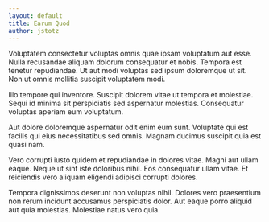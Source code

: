 ```yaml
---
layout: default
title: Earum Quod
author: jstotz
---
```


Voluptatem consectetur voluptas omnis quae ipsam voluptatum aut esse. Nulla recusandae aliquam dolorum consequatur et nobis. Tempora est tenetur repudiandae. Ut aut modi voluptas sed ipsum doloremque ut sit. Non ut omnis mollitia suscipit voluptatem modi.

Illo tempore qui inventore. Suscipit dolorem vitae ut tempora et molestiae. Sequi id minima sit perspiciatis sed aspernatur molestias. Consequatur voluptas aperiam eum voluptatum.

Aut dolore doloremque aspernatur odit enim eum sunt. Voluptate qui est facilis qui eius necessitatibus sed omnis. Magnam ducimus suscipit quia est quasi nam.

Vero corrupti iusto quidem et repudiandae in dolores vitae. Magni aut ullam eaque. Neque ut sint iste doloribus nihil. Eos consequatur ullam vitae. Et reiciendis vero aliquam eligendi adipisci corrupti dolores.

Tempora dignissimos deserunt non voluptas nihil. Dolores vero praesentium non rerum incidunt accusamus perspiciatis dolor. Aut eaque porro aliquid aut quia molestias. Molestiae natus vero quia.
